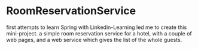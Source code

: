# RoomReservationService
first attempts to learn Spring with Linkedin-Learning led me to create this mini-project.
a simple room reservation service for a hotel, with a couple of web pages, and a web service which gives the list of the whole guests.
